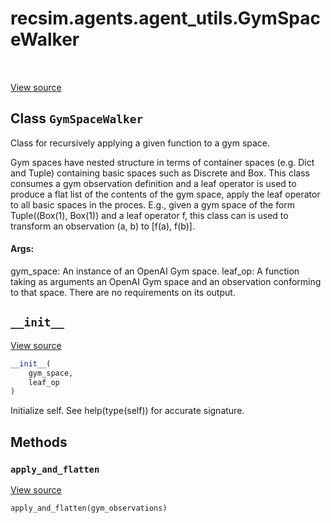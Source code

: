 <div itemscope itemtype="http://developers.google.com/ReferenceObject">
<meta itemprop="name" content="recsim.agents.agent_utils.GymSpaceWalker" />
<meta itemprop="path" content="Stable" />
<meta itemprop="property" content="__init__"/>
<meta itemprop="property" content="apply_and_flatten"/>
</div>

# recsim.agents.agent_utils.GymSpaceWalker

<table class="tfo-notebook-buttons tfo-api" align="left">
</table>

<a target="_blank" href="https://github.com/google-research/recsim/recsim/agents/agent_utils.py">View
source</a>

## Class `GymSpaceWalker`

Class for recursively applying a given function to a gym space.

<!-- Placeholder for "Used in" -->

Gym spaces have nested structure in terms of container spaces (e.g. Dict and
Tuple) containing basic spaces such as Discrete and Box. This class consumes a
gym observation definition and a leaf operator is used to produce a flat list of
the contents of the gym space, apply the leaf operator to all basic spaces in
the proces. E.g., given a gym space of the form Tuple((Box(1), Box(1)) and a
leaf operator f, this class can is used to transform an observation (a, b) to
[f(a), f(b)].

#### Args:

gym_space: An instance of an OpenAI Gym space. leaf_op: A function taking as
arguments an OpenAI Gym space and an observation conforming to that space. There
are no requirements on its output.

<h2 id="__init__"><code>__init__</code></h2>

<a target="_blank" href="https://github.com/google-research/recsim/recsim/agents/agent_utils.py">View
source</a>

```python
__init__(
    gym_space,
    leaf_op
)
```

Initialize self. See help(type(self)) for accurate signature.

## Methods

<h3 id="apply_and_flatten"><code>apply_and_flatten</code></h3>

<a target="_blank" href="https://github.com/google-research/recsim/recsim/agents/agent_utils.py">View
source</a>

```python
apply_and_flatten(gym_observations)
```
